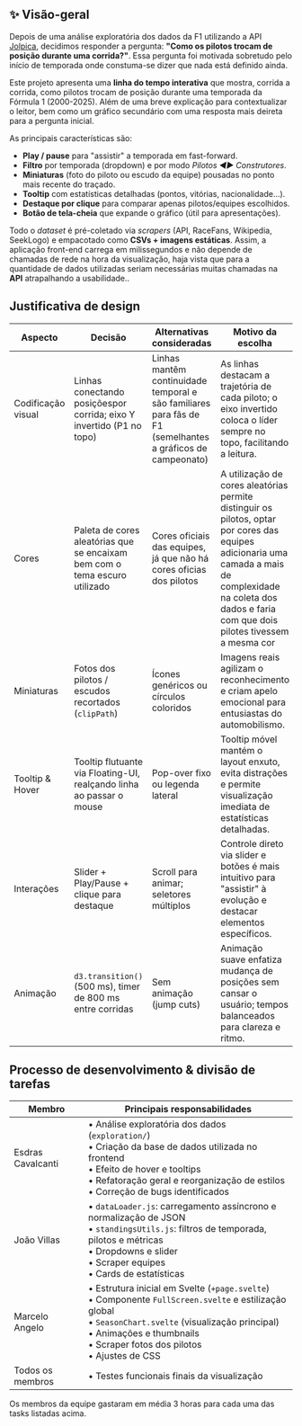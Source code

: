 ## ✨ Visão-geral

Depois de uma análise exploratória dos dados da F1 utilizando a API [Jolpica](https://github.com/jolpica/jolpica-f1), decidimos responder a pergunta: **"Como os pilotos trocam de posição durante uma corrida?"**. Essa pergunta foi motivada sobretudo pelo início de temporada onde constuma-se dizer que nada está definido ainda.

Este projeto apresenta uma **linha do tempo interativa** que mostra, corrida a corrida, como pilotos trocam de posição durante uma temporada da Fórmula 1 (2000-2025). Além de uma breve explicação para contextualizar o leitor, bem como um gráfico secundário com uma resposta mais deireta para a pergunta inicial.

As principais características são:

* **Play / pause** para "assistir" a temporada em fast-forward.  
* **Filtro** por temporada (dropdown) e por modo *Pilotos ◄► Construtores*.  
* **Miniaturas** (foto do piloto ou escudo da equipe) pousadas no ponto mais recente do traçado.  
* **Tooltip** com estatísticas detalhadas (pontos, vitórias, nacionalidade…).  
* **Destaque por clique** para comparar apenas pilotos/equipes escolhidos.  
* **Botão de tela-cheia** que expande o gráfico (útil para apresentações).

Todo o _dataset_ é pré-coletado via *scrapers* (API, RaceFans, Wikipedia, SeekLogo) e empacotado como **CSVs + imagens estáticas**. Assim, a aplicação front-end carrega em milissegundos e não depende de chamadas de rede na hora da visualização, haja vista que para a quantidade de dados utilizadas seriam necessárias muitas chamadas na **API** atrapalhando a usabilidade..

## Justificativa de design

| Aspecto            | Decisão                                                                    | Alternativas consideradas                                                                                  | Motivo da escolha                                                                                                                                                                                               |
|--------------------|----------------------------------------------------------------------------|------------------------------------------------------------------------------------------------------------|-----------------------------------------------------------------------------------------------------------------------------------------------------------------------------------------------------------------|
| Codificação visual | Linhas conectando posiçõespor corrida; eixo Y invertido (P1 no topo)      | Linhas mantêm continuidade temporal e são familiares para fãs de F1 (semelhantes a gráficos de campeonato) | As linhas destacam a trajetória de cada piloto; o eixo invertido coloca o líder sempre no topo, facilitando a leitura.                                                                                          |
| Cores              | Paleta de cores aleatórias que se encaixam bem com o tema escuro utilizado | Cores oficiais das equipes, já que não há cores oficias dos pilotos                                        | A utilização de cores aleatórias permite distinguir os pilotos, optar por cores das equipes adicionaria uma camada a mais de complexidade na coleta dos dados e faria com que dois pilotes tivessem a mesma cor |
| Miniaturas         | Fotos dos pilotos / escudos recortados (`clipPath`)                        | Ícones genéricos ou círculos coloridos                                                                     | Imagens reais agilizam o reconhecimento e criam apelo emocional para entusiastas do automobilismo.                                                                                                              |
| Tooltip & Hover    | Tooltip flutuante via Floating-UI, realçando linha ao passar o mouse       | Pop-over fixo ou legenda lateral                                                                           | Tooltip móvel mantém o layout enxuto, evita distrações e permite visualização imediata de estatísticas detalhadas.                                                                                              |
| Interações         | Slider + Play/Pause + clique para destaque                                 | Scroll para animar; seletores múltiplos                                                                    | Controle direto via slider e botões é mais intuitivo para "assistir" à evolução e destacar elementos específicos.                                                                                               |
| Animação           | `d3.transition()` (500 ms), timer de 800 ms entre corridas                 | Sem animação (jump cuts)                                                                                   | Animação suave enfatiza mudança de posições sem cansar o usuário; tempos balanceados para clareza e ritmo.                                                                                                      |


## Processo de desenvolvimento & divisão de tarefas

| Membro            | Principais responsabilidades                                                                                                                                                                                                              |
|-------------------|-------------------------------------------------------------------------------------------------------------------------------------------------------------------------------------------------------------------------------------------|
| Esdras Cavalcanti | • Análise exploratória dos dados (`exploration/`)<br>• Criação da base de dados utilizada no frontend<br>• Efeito de hover e tooltips<br>• Refatoração geral e reorganização de estilos<br>• Correção de bugs identificados               |
| João Villas       | • `dataLoader.js`: carregamento assíncrono e normalização de JSON<br>• `standingsUtils.js`: filtros de temporada, pilotos e métricas<br>• Dropdowns e slider<br>• Scraper equipes<br>• Cards de estatísticas                              |
| Marcelo Angelo    | • Estrutura inicial em Svelte (`+page.svelte`)<br>• Componente `FullScreen.svelte` e estilização global<br>• `SeasonChart.svelte` (visualização principal)<br>• Animações e thumbnails<br>• Scraper fotos dos pilotos<br>• Ajustes de CSS |
| Todos os membros  | • Testes funcionais finais da visualização                                                                                                                                                                                                |

Os membros da equipe gastaram em média 3 horas para cada uma das tasks listadas acima.